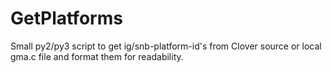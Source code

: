 # GetPlatforms
Small py2/py3 script to get ig/snb-platform-id's from Clover source or local gma.c file and format them for readability.
